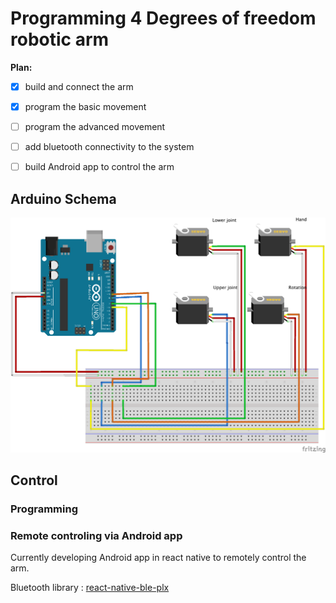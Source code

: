 # Programming 4 Degrees of freedom robotic arm

**Plan:**
- [x] build and connect the arm
- [x] program the basic movement
- [ ] program the advanced movement
- [ ] add bluetooth connectivity to the system
- [ ] build Android app to control the arm


## Arduino Schema
![Schema](misc/schema.png)

## Control
### Programming

### Remote controling via Android app

Currently developing Android app in react native to remotely control the arm.

Bluetooth library : [react-native-ble-plx](https://github.com/Polidea/react-native-ble-plx)